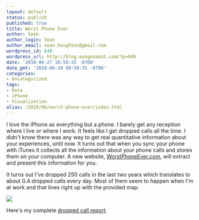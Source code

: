 ```yaml
---
layout: default
status: publish
published: true
title: Worst Phone Ever
author: Sean
author_login: Sean
author_email: sean.houghton@gmail.com
wordpress_id: 640
wordpress_url: http://blog.mungosmash.com/?p=640
date: '2010-06-27 16:50:35 -0700'
date_gmt: '2010-06-28 00:50:35 -0700'
categories:
- Uncategorized
tags:
- Data
- iPhone
- Visualization
alias: /2010/06/worst-phone-ever/index.html
---
```

I love the iPhone as everything but a phone. I barely get any reception where I live or where I work. It feels like I get dropped calls all the time. I didn't know there was any way to get real quantitative information about your experiences, until now. It turns out that when you sync your phone with iTunes it collects all the information about your phone calls and stores them on your computer. A new website, [WorstPhoneEver.com](http://worstphoneever.com), will extract and present this information for you.

It turns out I've dropped 250 calls in the last two years which translates to about 0.4 dropped calls every day. Most of them seem to happen when I'm at work and that lines right up with the provided map.

![]({{site.url_root}}/media/2010/06/DroppedCallMap.png)

Here's my complete [dropped call report](http://worstphoneever.com/users/1173).

